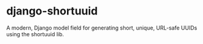 # django-shortuuid
A modern, Django model field for generating short, unique, URL-safe UUIDs using the shortuuid lib.
